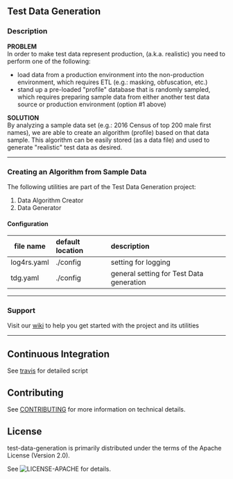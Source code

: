 ## Test Data Generation

### Description
**PROBLEM**
</br>
In order to make test data represent production, (a.k.a. realistic) you need to perform one of the following:
+ load data from a production environment into the non-production environment, which requires ETL (e.g.: masking, obfuscation, etc.)
+ stand up a pre-loaded "profile" database that is randomly sampled, which requires preparing sample data from either another test data source 
or production environment (option #1 above)

**SOLUTION**
</br>
 By analyzing a sample data set (e.g.: 2016 Census of top 200 male first names), we are able to create an algorithm (profile) based on that data sample. 
 This algorithm can be easily stored (as a data file) and used to generate "realistic" test data as desired. 

---

### Creating an Algorithm from Sample Data
The following utilities are part of the Test Data Generation project:
1. Data Algorithm Creator
2. Data Generator

#### Configuration
|  file name  | default location | description |
| ----------- | :--------------- | :---------- |
| log4rs.yaml | ./config         | setting for logging |
| tdg.yaml    | ./config         | general setting for Test Data generation |

---

### Support
Visit our [wiki](https://github.com/dsietz/test-data-generation/wiki) to help you get started with the project and its utilities

---
## Continuous Integration
See [travis](./.travis.yml) for detailed script

## Contributing

See [CONTRIBUTING](./CONTRIBUTING.md) for more information on technical details.

## License

test-data-generation is primarily distributed under the terms of the Apache License (Version 2.0).

See ![LICENSE-APACHE](.:LICENSE-APACHE "Apache License") for details.
